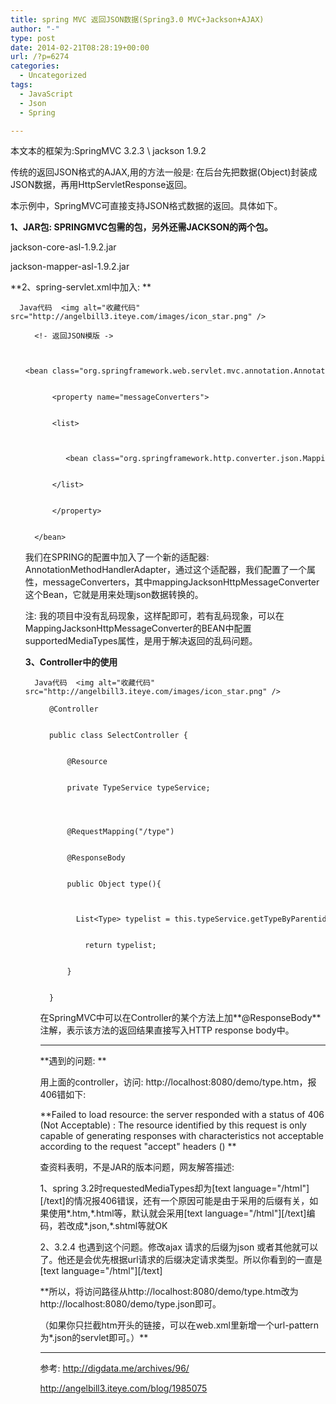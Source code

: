 ```yaml
---
title: spring MVC 返回JSON数据(Spring3.0 MVC+Jackson+AJAX)
author: "-"
type: post
date: 2014-02-21T08:28:19+00:00
url: /?p=6274
categories:
  - Uncategorized
tags:
  - JavaScript
  - Json
  - Spring

---
```

本文本的框架为:SpringMVC 3.2.3 \ jackson 1.9.2

传统的返回JSON格式的AJAX,用的方法一般是: 在后台先把数据(Object)封装成JSON数据，再用HttpServletResponse返回。

本示例中，SpringMVC可直接支持JSON格式数据的返回。具体如下。

**1、JAR包: SPRINGMVC包需的包，另外还需JACKSON的两个包。**
  
jackson-core-asl-1.9.2.jar
  
jackson-mapper-asl-1.9.2.jar

**2、spring-servlet.xml中加入: **


  
    
      Java代码  <img alt="收藏代码" src="http://angelbill3.iteye.com/images/icon_star.png" />
  
  
  <ol start="1">
    
      <!- 返回JSON模版 ->
    
    
      <bean class="org.springframework.web.servlet.mvc.annotation.AnnotationMethodHandlerAdapter" >
    
    
          <property name="messageConverters">
    
    
          <list>
    
    
               <bean class="org.springframework.http.converter.json.MappingJacksonHttpMessageConverter" />
    
    
          </list>
    
    
          </property>
    
    
      </bean>
    
  

我们在SPRING的配置中加入了一个新的适配器: AnnotationMethodHandlerAdapter，通过这个适配器，我们配置了一个属性，messageConverters，其中mappingJacksonHttpMessageConverter这个Bean，它就是用来处理json数据转换的。
  
注: 我的项目中没有乱码现象，这样配即可，若有乱码现象，可以在MappingJacksonHttpMessageConverter的BEAN中配置supportedMediaTypes属性，是用于解决返回的乱码问题。

**3、Controller中的使用**


  
    
      Java代码  <img alt="收藏代码" src="http://angelbill3.iteye.com/images/icon_star.png" />
  
  
  <ol start="1">
    
      @Controller
    
    
      public class SelectController {
    
    
          @Resource
    
    
          private TypeService typeService;
    
    
    
    
          @RequestMapping("/type")
    
    
          @ResponseBody
    
    
          public Object type(){
    
    
              List<Type> typelist = this.typeService.getTypeByParentid(Const.TYPE_DAILY);
    
    
              return typelist;
    
    
          }
    
    
      }
    
  

在SpringMVC中可以在Controller的某个方法上加**@ResponseBody**注解，表示该方法的返回结果直接写入HTTP response body中。

--------------
  
**遇到的问题: **

用上面的controller，访问: http://localhost:8080/demo/type.htm，报406错如下: 
  
**Failed to load resource: the server responded with a status of 406 (Not Acceptable) :  The resource identified by this request is only capable of generating responses with characteristics not acceptable according to the request "accept" headers () **

查资料表明，不是JAR的版本问题，网友解答描述: 

1、spring 3.2时requestedMediaTypes却为[text language="/html"][/text]的情况报406错误，还有一个原因可能是由于采用的后缀有关，如果使用\*.htm,\*.html等，默认就会采用[text language="/html"][/text]编码，若改成\*.json,\*.shtml等就OK

2、3.2.4 也遇到这个问题。修改ajax 请求的后缀为json 或者其他就可以了。他还是会优先根据url请求的后缀决定请求类型。所以你看到的一直是[text language="/html"][/text]

**所以，将访问路径从http://localhost:8080/demo/type.htm改为http://localhost:8080/demo/type.json即可。
  
（如果你只拦截htm开头的链接，可以在web.xml里新增一个url-pattern为*.json的servlet即可。）**

--------------
  
参考: http://digdata.me/archives/96/

http://angelbill3.iteye.com/blog/1985075